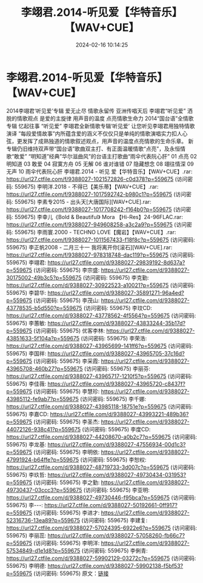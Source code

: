 ﻿---
title: 李翊君.2014-听见爱【华特音乐】【WAV+CUE】
date: 2024-02-16 10:14:25
categories: WAV车载音乐、镜像
tags: 华语中文
---
# 李翊君.2014-听见爱【华特音乐】【WAV+CUE】

2014李翊君‘听见爱’专辑
爱无止尽 情歌永留传
亚洲传唱天后 李翊君“听见爱”
洒脱的情歌观点 是爱的主旋律
用声音的温度 点亮情歌生命力
2014“国台语”全情歌专辑
忆起往事 “听见爱”
李翊君全新情歌专辑‘听见爱’
让您听见李翊君用独特情歌演译
”每段爱情故事”内所蕴含爱的涵义不仅仅只是单纯的情歌演唱实力扣人心弦，更发挥了成熟独道的情歌叙述观点，用声音的温度点亮情歌的生命乐章。
新专辑仍旧维持双声带“国台语”歌曲双主打、有正面温暖情歌“点亮”，及永恒情歌“敢爱”
“明知道”经典”华尔滋曲风”的台语主打歌曲“雨伞代表阮心肝”
01 点亮
02 明知道
03 敢爱
04 寂寞方舟
05 无解
06 谁对谁错
07 隐藏想念
08 翊往情深
09 无声
10 雨伞代表阮心肝
李翊君.2014 - 听见 爱【华特音乐】【WAV+CUE】.rar: https://url27.ctfile.com/f/9388027-1021572826-c0d378?p=559675
(访问密码: 559675)
李明洋.2018 - 不得已【美乐蒂】【WAV+CUE】.rar: https://url27.ctfile.com/f/9388027-1017592742-b980c1?p=559675
(访问密码: 559675)
李素专2015 - 出头天[大唐国际][WAV+CUE].rar: https://url27.ctfile.com/f/9388027-1017708242-f164b0?p=559675
(访问密码: 559675)
李幸儿《Bold & Beautiful》 Mora 【Hi-Res】24-96FLAC.rar: https://url27.ctfile.com/f/9388027-949608258-a3c2a9?p=559675
(访问密码: 559675)
李雨寰.2000 - TECHNO LOVE【魔岩】【WAV+CUE】.rar: https://url27.ctfile.com/f/9388027-1011567433-f18f8c?p=559675
(访问密码: 559675)
李正帆2008 - 二月三十一 我将离开你[滚石][WAV+CUE].rar: https://url27.ctfile.com/f/9388027-978318748-dac119?p=559675
(访问密码: 559675)
李翊君: https://url27.ctfile.com/d/9388027-29839192-8d637a?p=559675
(访问密码: 559675)
李宗盛: https://url27.ctfile.com/d/9388027-30175002-49b3c5?p=559675
(访问密码: 559675)
李克勤: https://url27.ctfile.com/d/9388027-30922523-a10021?p=559675
(访问密码: 559675)
李碧华: https://url27.ctfile.com/d/9388027-35891271-96a4ed?p=559675
(访问密码: 559675)
李茂山: https://url27.ctfile.com/d/9388027-43778535-b5d550?p=559675
(访问密码: 559675)
李玟CD: https://url27.ctfile.com/d/9388027-43778562-4f5564?p=559675
(访问密码: 559675)
李蕙敏: https://url27.ctfile.com/d/9388027-43833244-35b17d?p=559675
(访问密码: 559675)
优客李林: https://url27.ctfile.com/d/9388027-43851633-5f104a?p=559675
(访问密码: 559675)
李荣浩: https://url27.ctfile.com/d/9388027-43965699-141ff6?p=559675
(访问密码: 559675)
李国祥: https://url27.ctfile.com/d/9388027-43965705-37c16d?p=559675
(访问密码: 559675)
李采霞: https://url27.ctfile.com/d/9388027-43965708-460b27?p=559675
(访问密码: 559675)
李丽芬: https://url27.ctfile.com/d/9388027-43965717-1210f5?p=559675
(访问密码: 559675)
李佳薇: https://url27.ctfile.com/d/9388027-43965720-c8437f?p=559675
(访问密码: 559675)
李慧珍: https://url27.ctfile.com/d/9388027-43985112-fe9ab7?p=559675
(访问密码: 559675)
李千娜: https://url27.ctfile.com/d/9388027-43985118-18751e?p=559675
(访问密码: 559675)
李嘉CD: https://url27.ctfile.com/d/9388027-43993221-489b36?p=559675
(访问密码: 559675)
李圣杰: https://url27.ctfile.com/d/9388027-44072126-938c41?p=559675
(访问密码: 559675)
李度CD: https://url27.ctfile.com/d/9388027-44208670-a0b2c7?p=559675
(访问密码: 559675)
李龙基: https://url27.ctfile.com/d/9388027-47556934-00d1c3?p=559675
(访问密码: 559675)
李明依: https://url27.ctfile.com/d/9388027-47991924-b64ffe?p=559675
(访问密码: 559675)
李恕权: https://url27.ctfile.com/d/9388027-48719733-3d007c?p=559675
(访问密码: 559675)
李玖哲: https://url27.ctfile.com/d/9388027-49730434-031953?p=559675
(访问密码: 559675)
李之勤: https://url27.ctfile.com/d/9388027-49730437-03ccc3?p=559675
(访问密码: 559675)
李亚明: https://url27.ctfile.com/d/9388027-49730446-f95bca?p=559675
(访问密码: 559675)
李---: https://url27.ctfile.com/d/9388027-50192661-0ff917?p=559675
(访问密码: 559675)
李进才: https://url27.ctfile.com/d/9388027-52316736-13ea89?p=559675
(访问密码: 559675)
李建复: https://url27.ctfile.com/d/9388027-57024395-6922e6?p=559675
(访问密码: 559675)
李丽蕊: https://url27.ctfile.com/d/9388027-57058260-fb66c7?p=559675
(访问密码: 559675)
李明洋: https://url27.ctfile.com/d/9388027-57534849-d1e1d8?p=559675
(访问密码: 559675)
李俐青: https://url27.ctfile.com/d/9388027-59902129-03272c?p=559675
(访问密码: 559675)
李明德: https://url27.ctfile.com/d/9388027-59902138-f5bf53?p=559675
(访问密码: 559675)
原文：[链接](https://blog.sina.com.cn/s/blog_1647c7e76010314gh.html)